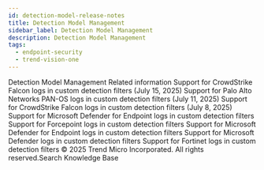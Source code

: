 ```yaml
---
id: detection-model-release-notes
title: Detection Model Management
sidebar_label: Detection Model Management
description: Detection Model Management
tags:
  - endpoint-security
  - trend-vision-one
---
```


 Detection Model Management Related information Support for CrowdStrike Falcon logs in custom detection filters (July 15, 2025) Support for Palo Alto Networks PAN-OS logs in custom detection filters (July 11, 2025) Support for CrowdStrike Falcon logs in custom detection filters (July 8, 2025) Support for Microsoft Defender for Endpoint logs in custom detection filters Support for Forcepoint logs in custom detection filters Support for Microsoft Defender for Endpoint logs in custom detection filters Support for Microsoft Defender logs in custom detection filters Support for Fortinet logs in custom detection filters © 2025 Trend Micro Incorporated. All rights reserved.Search Knowledge Base